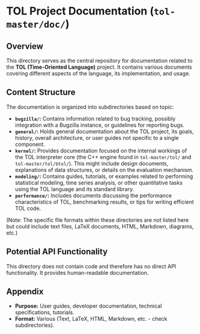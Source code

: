 # TOL Project Documentation (`tol-master/doc/`)

## Overview

This directory serves as the central repository for documentation related to the **TOL (Time-Oriented Language)** project. It contains various documents covering different aspects of the language, its implementation, and usage.

## Content Structure

The documentation is organized into subdirectories based on topic:
- **`bugzilla/`:** Contains information related to bug tracking, possibly integration with a Bugzilla instance, or guidelines for reporting bugs.
- **`general/`:** Holds general documentation about the TOL project, its goals, history, overall architecture, or user guides not specific to a single component.
- **`kernel/`:** Provides documentation focused on the internal workings of the TOL interpreter core (the C++ engine found in `tol-master/tol/` and `tol-master/tol/btol/`). This might include design documents, explanations of data structures, or details on the evaluation mechanism.
- **`modeling/`:** Contains guides, tutorials, or examples related to performing statistical modeling, time series analysis, or other quantitative tasks using the TOL language and its standard library.
- **`performance/`:** Includes documents discussing the performance characteristics of TOL, benchmarking results, or tips for writing efficient TOL code.

(Note: The specific file formats within these directories are not listed here but could include text files, LaTeX documents, HTML, Markdown, diagrams, etc.)

## Potential API Functionality

This directory does not contain code and therefore has no direct API functionality. It provides human-readable documentation.

## Appendix

- **Purpose:** User guides, developer documentation, technical specifications, tutorials.
- **Format:** Various (Text, LaTeX, HTML, Markdown, etc. - check subdirectories). 